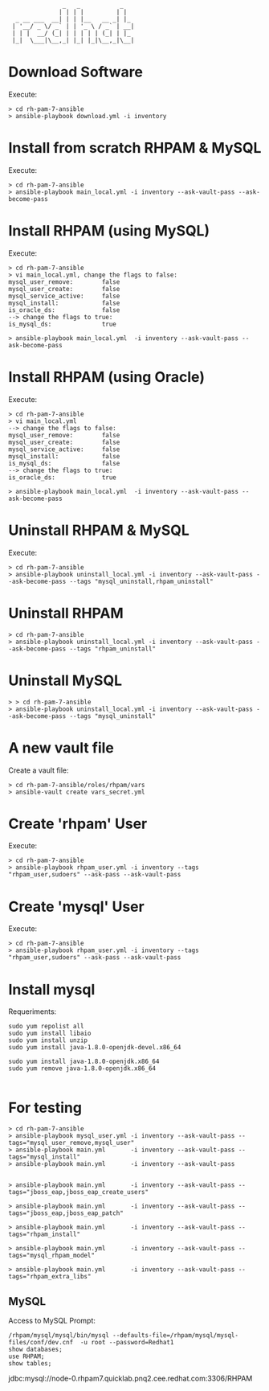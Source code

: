 
````
               _   _           _
              | | | |         | |
  _ __ ___  __| | | |__   __ _| |_
 | '__/ _ \/ _` | | '_ \ / _` | __|
 | | |  __/ (_| | | | | | (_| | |_
 |_|  \___|\__,_| |_| |_|\__,_|\__|

````

Download Software
=========

Execute:

````
> cd rh-pam-7-ansible
> ansible-playbook download.yml -i inventory

````

Install from scratch RHPAM & MySQL
=========

Execute:

````
> cd rh-pam-7-ansible
> ansible-playbook main_local.yml -i inventory --ask-vault-pass --ask-become-pass
````

Install RHPAM (using MySQL)
=========

Execute:

````
> cd rh-pam-7-ansible
> vi main_local.yml, change the flags to false:
mysql_user_remove:        false
mysql_user_create:        false
mysql_service_active:     false
mysql_install:            false
is_oracle_ds:             false
--> change the flags to true:
is_mysql_ds:              true

> ansible-playbook main_local.yml  -i inventory --ask-vault-pass --ask-become-pass
````

Install RHPAM (using Oracle)
=========

Execute:

````
> cd rh-pam-7-ansible
> vi main_local.yml
--> change the flags to false:
mysql_user_remove:        false
mysql_user_create:        false
mysql_service_active:     false
mysql_install:            false
is_mysql_ds:              false
--> change the flags to true:
is_oracle_ds:             true

> ansible-playbook main_local.yml  -i inventory --ask-vault-pass --ask-become-pass
````

Uninstall RHPAM & MySQL
=========

Execute:

````
> cd rh-pam-7-ansible
> ansible-playbook uninstall_local.yml -i inventory --ask-vault-pass --ask-become-pass --tags "mysql_uninstall,rhpam_uninstall"

````

Uninstall RHPAM
=========
````
> cd rh-pam-7-ansible
> ansible-playbook uninstall_local.yml -i inventory --ask-vault-pass --ask-become-pass --tags "rhpam_uninstall"

````

Uninstall MySQL
=========
````
> > cd rh-pam-7-ansible
> ansible-playbook uninstall_local.yml -i inventory --ask-vault-pass --ask-become-pass --tags "mysql_uninstall"

````

A new vault file
=========

Create a vault file:


````
> cd rh-pam-7-ansible/roles/rhpam/vars
> ansible-vault create vars_secret.yml

````


Create 'rhpam' User
=========

Execute:

````
> cd rh-pam-7-ansible
> ansible-playbook rhpam_user.yml -i inventory --tags "rhpam_user,sudoers" --ask-pass --ask-vault-pass

````


Create 'mysql' User
=========


Execute:

````
> cd rh-pam-7-ansible
> ansible-playbook rhpam_user.yml -i inventory --tags "rhpam_user,sudoers" --ask-pass --ask-vault-pass

````


Install mysql
=========

Requeriments:

````
sudo yum repolist all
sudo yum install libaio
sudo yum install unzip
sudo yum install java-1.8.0-openjdk-devel.x86_64

sudo yum install java-1.8.0-openjdk.x86_64
sudo yum remove java-1.8.0-openjdk.x86_64


````


For testing
=========

````
> cd rh-pam-7-ansible
> ansible-playbook mysql_user.yml -i inventory --ask-vault-pass --tags="mysql_user_remove,mysql_user"
> ansible-playbook main.yml       -i inventory --ask-vault-pass --tags="mysql_install"
> ansible-playbook main.yml       -i inventory --ask-vault-pass


> ansible-playbook main.yml       -i inventory --ask-vault-pass --tags="jboss_eap,jboss_eap_create_users"

> ansible-playbook main.yml       -i inventory --ask-vault-pass --tags="jboss_eap,jboss_eap_patch"

> ansible-playbook main.yml       -i inventory --ask-vault-pass --tags="rhpam_install"

> ansible-playbook main.yml       -i inventory --ask-vault-pass --tags="mysql_rhpam_model"

> ansible-playbook main.yml       -i inventory --ask-vault-pass --tags="rhpam_extra_libs"

````


## MySQL

Access to MySQL Prompt:

````
/rhpam/mysql/mysql/bin/mysql --defaults-file=/rhpam/mysql/mysql-files/conf/dev.cnf  -u root --password=Redhat1
show databases;
use RHPAM;
show tables;
````

jdbc:mysql://node-0.rhpam7.quicklab.pnq2.cee.redhat.com:3306/RHPAM
